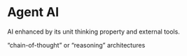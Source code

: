 # Agent AI

AI enhanced by its unit thinking property and external tools.


“chain-of-thought” or “reasoning” architectures 